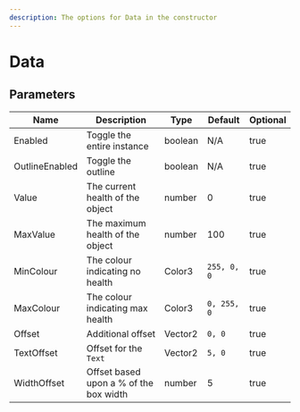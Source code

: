```yaml
---
description: The options for Data in the constructor
---
```


# Data

## Parameters

<table><thead><tr><th>Name</th><th>Description</th><th>Type</th><th>Default</th><th data-type="checkbox">Optional</th></tr></thead><tbody><tr><td>Enabled</td><td>Toggle the entire instance</td><td>boolean</td><td>N/A</td><td>true</td></tr><tr><td>OutlineEnabled</td><td>Toggle the outline</td><td>boolean</td><td>N/A</td><td>true</td></tr><tr><td>Value</td><td>The current health of the object</td><td>number</td><td>0</td><td>true</td></tr><tr><td>MaxValue</td><td>The maximum health of the object</td><td>number</td><td>100</td><td>true</td></tr><tr><td>MinColour</td><td>The colour indicating no health</td><td>Color3</td><td><code>255, 0, 0</code></td><td>true</td></tr><tr><td>MaxColour</td><td>The colour indicating max health</td><td>Color3</td><td><code>0, 255, 0</code></td><td>true</td></tr><tr><td>Offset</td><td>Additional offset</td><td>Vector2</td><td><code>0, 0</code></td><td>true</td></tr><tr><td>TextOffset</td><td>Offset for the <code>Text</code></td><td>Vector2</td><td><code>5, 0</code></td><td>true</td></tr><tr><td>WidthOffset</td><td>Offset based upon a % of the box width</td><td>number</td><td>5</td><td>true</td></tr></tbody></table>
